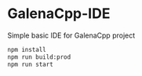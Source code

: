 # GalenaCpp-IDE

Simple basic IDE for GalenaCpp project

```bash
npm install
npm run build:prod
npm run start
```
